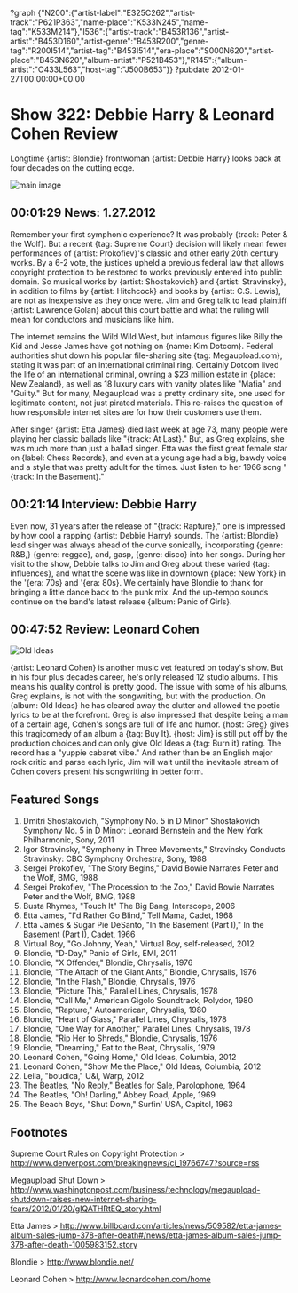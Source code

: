 ?graph {"N200":{"artist-label":"E325C262","artist-track":"P621P363","name-place":"K533N245","name-tag":"K533M214"},"I536":{"artist-track":"B453R136","artist-artist":"B453D160","artist-genre":"B453R200","genre-tag":"R200I514","artist-tag":"B453I514","era-place":"S000N620","artist-place":"B453N620","album-artist":"P521B453"},"R145":{"album-artist":"O433L563","host-tag":"J500B653"}}
?pubdate 2012-01-27T00:00:00+00:00

# Show 322: Debbie Harry & Leonard Cohen Review
Longtime {artist: Blondie} frontwoman {artist: Debbie Harry} looks back at four decades on the cutting edge.

![main image](http://static.soundopinions.org/images/2012/debbieharry.jpg)

## 00:01:29 News: 1.27.2012
Remember your first symphonic experience? It was probably {track: Peter & the Wolf}. But a recent {tag: Supreme Court} decision will likely mean fewer performances of {artist: Prokofiev}'s classic and other early 20th century works. By a 6-2 vote, the justices upheld a previous federal law that allows copyright protection to be restored to works previously entered into public domain. So musical works by {artist: Shostakovich} and {artist: Stravinsky}, in addition to films by {artist: Hitchcock} and books by {artist: C.S. Lewis}, are not as inexpensive as they once were. Jim and Greg talk to lead plaintiff {artist: Lawrence Golan} about this court battle and what the ruling will mean for conductors and musicians like him.

The internet remains the Wild Wild West, but infamous figures like Billy the Kid and Jesse James have got nothing on {name: Kim Dotcom}. Federal authorities shut down his popular file-sharing site {tag: Megaupload.com}, stating it was part of an international criminal ring. Certainly Dotcom lived the life of an international criminal, owning a $23 million estate in {place: New Zealand}, as well as 18 luxury cars with vanity plates like "Mafia" and "Guilty." But for many, Megaupload was a pretty ordinary site, one used for legitimate content, not just pirated materials. This re-raises the question of how responsible internet sites are for how their customers use them.

After singer {artist: Etta James} died last week at age 73, many people were playing her classic ballads like "{track: At Last}." But, as Greg explains, she was much more than just a ballad singer. Etta was the first great female star on {label: Chess Records}, and even at a young age had a big, bawdy voice and a style that was pretty adult for the times. Just listen to her 1966 song "{track: In the Basement}."

## 00:21:14 Interview: Debbie Harry
Even now, 31 years after the release of "{track: Rapture}," one is impressed by how cool a rapping {artist: Debbie Harry} sounds. The {artist: Blondie} lead singer was always ahead of the curve sonically, incorporating {genre: R&B,} {genre: reggae}, and, gasp, {genre: disco} into her songs. During her visit to the show, Debbie talks to Jim and Greg about these varied {tag: influences}, and what the scene was like in downtown {place: New York} in the '{era: 70s} and '{era: 80s}. We certainly have Blondie to thank for bringing a little dance back to the punk mix. And the up-tempo sounds continue on the band's latest release {album: Panic of Girls}.

## 00:47:52 Review: Leonard Cohen
![Old Ideas](http://is3.mzstatic.com/image/thumb/Music4/v4/bc/ee/32/bcee323b-77e1-a4fe-067f-edcb9e714e3a/dj.maiqvhja.jpg/600x600bb-85.jpg "485677/485116856")

{artist: Leonard Cohen} is another music vet featured on today's show. But in his four plus decades career, he's only released 12 studio albums. This means his quality control is pretty good. The issue with some of his albums, Greg explains, is not with the songwriting, but with the production. On {album: Old Ideas} he has cleared away the clutter and allowed the poetic lyrics to be at the forefront. Greg is also impressed that despite being a man of a certain age, Cohen's songs are full of life and humor. {host: Greg} gives this tragicomedy of an album a {tag: Buy It}. {host: Jim} is still put off by the production choices and can only give Old Ideas a {tag: Burn it} rating. The record has a "yuppie cabaret vibe." And rather than be an English major rock critic and parse each lyric, Jim will wait until the inevitable stream of Cohen covers present his songwriting in better form.

## Featured Songs
1. Dmitri Shostakovich, "Symphony No. 5 in D Minor" Shostakovich Symphony No. 5 in D Minor: Leonard Bernstein and the New York Philharmonic, Sony, 2011
2. Igor Stravinsky, "Symphony in Three Movements," Stravinsky Conducts Stravinsky: CBC Symphony Orchestra, Sony, 1988
3. Sergei Prokofiev, "The Story Begins," David Bowie Narrates Peter and the Wolf, BMG, 1988
4. Sergei Prokofiev, "The Procession to the Zoo," David Bowie Narrates Peter and the Wolf, BMG, 1988
5. Busta Rhymes, "Touch It" The Big Bang, Interscope, 2006
6. Etta James, "I'd Rather Go Blind," Tell Mama, Cadet, 1968
7. Etta James & Sugar Pie DeSanto, "In the Basement (Part I)," In the Basement (Part I), Cadet, 1966
8. Virtual Boy, "Go Johnny, Yeah," Virtual Boy, self-released, 2012
9. Blondie, "D-Day," Panic of Girls, EMI, 2011
10. Blondie, "X Offender," Blondie, Chrysalis, 1976
11. Blondie, "The Attach of the Giant Ants," Blondie, Chrysalis, 1976
12. Blondie, "In the Flash," Blondie, Chrysalis, 1976
13. Blondie, "Picture This," Parallel Lines, Chrysalis, 1978
14. Blondie, "Call Me," American Gigolo Soundtrack, Polydor, 1980
15. Blondie, "Rapture," Autoamerican, Chrysalis, 1980
16. Blondie, "Heart of Glass," Parallel Lines, Chrysalis, 1978
17. Blondie, "One Way for Another," Parallel Lines, Chrysalis, 1978
18. Blondie, "Rip Her to Shreds," Blondie, Chrysalis, 1976
19. Blondie, "Dreaming," Eat to the Beat, Chrysalis, 1979
20. Leonard Cohen, "Going Home," Old Ideas, Columbia, 2012
21. Leonard Cohen, "Show Me the Place," Old Ideas, Columbia, 2012
22. Leila, "boudica," U&I, Warp, 2012
23. The Beatles, "No Reply," Beatles for Sale, Parolophone, 1964
24. The Beatles, "Oh! Darling," Abbey Road, Apple, 1969
25. The Beach Boys, "Shut Down," Surfin' USA, Capitol, 1963

## Footnotes

Supreme Court Rules on Copyright Protection > http://www.denverpost.com/breakingnews/ci_19766747?source=rss

Megaupload Shut Down > http://www.washingtonpost.com/business/technology/megaupload-shutdown-raises-new-internet-sharing-fears/2012/01/20/gIQATHRtEQ_story.html

Etta James > http://www.billboard.com/articles/news/509582/etta-james-album-sales-jump-378-after-death#/news/etta-james-album-sales-jump-378-after-death-1005983152.story

Blondie > http://www.blondie.net/

Leonard Cohen > http://www.leonardcohen.com/home